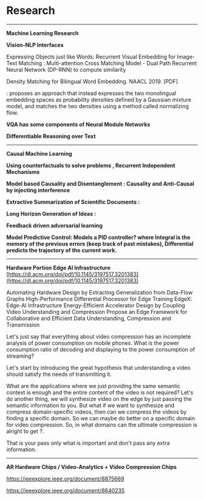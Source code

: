 # Research

---

**Machine Learning Research**

**Vision-NLP Interfaces**

Expressing Objects just like Words: Recurrent Visual Embedding for Image-Text Matching : Multi-attention Cross Matching Model - Dual Path Recurrent Neural Network (DP-RNN) to compute similarity

Density Matching for Bilingual Word Embedding. NAACL 2019. [PDF]

: proposes an approach that instead expresses the two monolingual embedding spaces as probability densities defined by a Gaussian mixture model, and matches the two densities using a method called normalizing flow.

**VQA has some components of Neural Module Networks**

**Differentiable Reasoning over Text**

---

**Causal Machine Learning**

**Using counterfactuals to solve problems , Recurrent Independent Mechanisms**

**Model based Causality and Disentanglement : Causality and Anti-Causal by injecting interference**

**Extractive Summarization of Scientific Documents :**

**Long Horizon Generation of Ideas :**

**Feedback driven adversarial learning**

**Model Predictive Control: Models a PID controller? where Integral is the memory of the previous errors (keep track of past mistakes), Differential predicts the trajectory of the current work.**

---

**Hardware Portion**
**Edge AI Infrastructure**
[https://dl.acm.org/doi/pdf/10.1145/3197517.3201383](https://dl.acm.org/doi/pdf/10.1145/3197517.3201383)

Automating Hardware Design by Extracting Generalization from Data-Flow Graphs
High-Performance Differential Processor for Edge Training
EdgeX: Edge-AI Infrastructure
Energy-Efficient Accelerator Design by Coupling Video Understanding and Compression
Propose an Edge Framework for Collaborative and Efficient Data Understanding, Compression and Transmission

Let's just say that everything about video compression has an incomplete analysis of power consumption on mobile phones. What is the power consumption ratio of decoding and displaying to the power consumption of streaming?

Let's start by introducing the great hypothesis that understanding a video should satisfy the needs of transmitting it.

What are the applications where we just providing the same semantic context is enough and the entire content of the video is not required?
Let's do another thing, we will synthesize video on the edge by just passing the semantic information to you. But what if we want to synthesize and compress domain-specific videos, then can we compress the videos by finding a specific domain. So we can maybe do better on a specific domain for video compression. So, in what domains can the ultimate compression is alright to get ?.

That is your pass only what is important and don't pass any extra information.

---

**AR Hardware Chips / Video-Analytics + Video Compression Chips**

https://ieeexplore.ieee.org/document/8875669

https://ieeexplore.ieee.org/document/8640235
